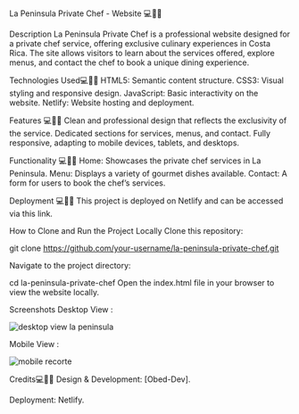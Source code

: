 La Peninsula Private Chef - Website 💻👨‍💻

Description
La Peninsula Private Chef is a professional website designed for a private chef service, offering exclusive culinary experiences in Costa Rica. The site allows visitors to learn about the services offered, explore menus, and contact the chef to book a unique dining experience.

Technologies Used💻👨‍💻
HTML5: Semantic content structure.
CSS3: Visual styling and responsive design.
JavaScript: Basic interactivity on the website.
Netlify: Website hosting and deployment.


Features 💻👨‍💻
Clean and professional design that reflects the exclusivity of the service.
Dedicated sections for services, menus, and contact.
Fully responsive, adapting to mobile devices, tablets, and desktops.



Functionality  💻👨‍💻
Home: Showcases the private chef services in La Peninsula.
Menu: Displays a variety of gourmet dishes available.
Contact: A form for users to book the chef’s services.


Deployment 💻👨‍💻
This project is deployed on Netlify and can be accessed via this link.

How to Clone and Run the Project Locally
Clone this repository:

git clone https://github.com/your-username/la-peninsula-private-chef.git

Navigate to the project directory:

cd la-peninsula-private-chef
Open the index.html file in your browser to view the website locally.

Screenshots
Desktop View :



![desktop view la peninsula](https://github.com/user-attachments/assets/47dec262-919e-4c79-91b1-0992e5072f8e)

Mobile View :


![mobile recorte](https://github.com/user-attachments/assets/bd47b8ec-b4ae-4abf-9ad5-43f96902b5a8)



Credits💻👨‍💻
Design & Development: [Obed-Dev].

Deployment: Netlify.

